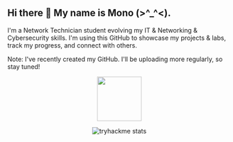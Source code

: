 ## Hi there 👋 My name is Mono (>^_^<).
I'm a Network Technician student evolving my IT & Networking & Cybersecurity skills. I'm using this GitHub to showcase my projects & labs, track my progress, and connect with others.

Note: I've recently created my GitHub. I'll be uploading more regularly, so stay tuned!
<div id="header" align="center">
  <img src="https://media.giphy.com/media/v1.Y2lkPTc5MGI3NjExeWVlaDE5bjNxdjM3aHlkaTMxb2h2ZXZieW9xZXY4YzkxdzZ6aXNzZyZlcD12MV9pbnRlcm5hbF9naWZfYnlfaWQmY3Q9Zw/NbhiwA0C8THIv8KvG5/giphy.gif" width="100"/>
  
![tryhackme stats](https://tryhackme-badges.s3.amazonaws.com/bluemonster.png)
  
</div>

